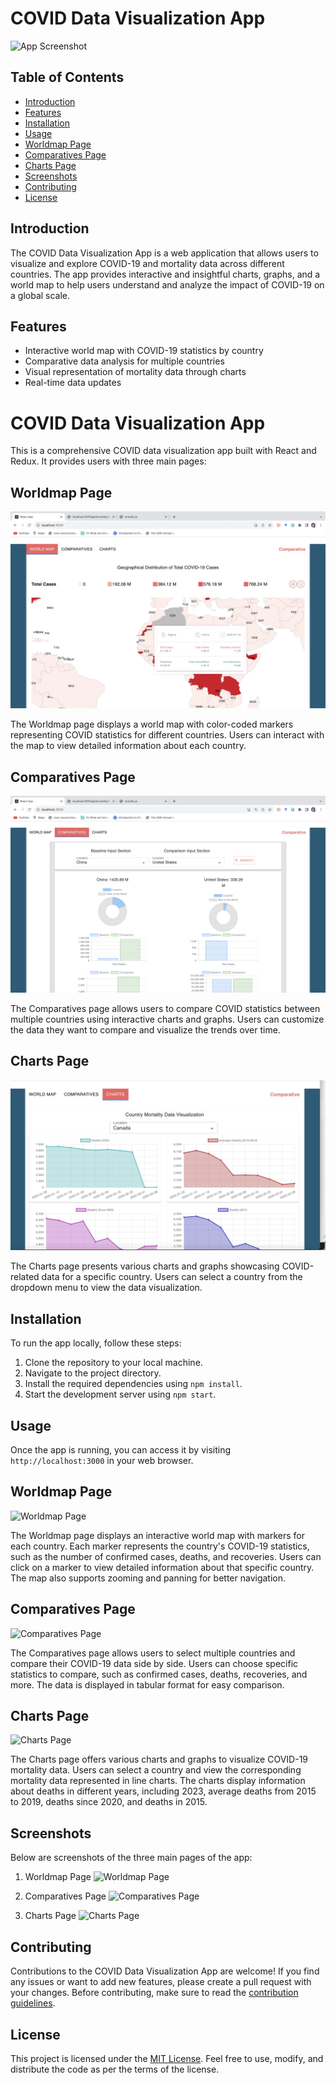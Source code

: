 # COVID Data Visualization App

![App Screenshot](/path/to/app_screenshot.png)

## Table of Contents
- [Introduction](#introduction)
- [Features](#features)
- [Installation](#installation)
- [Usage](#usage)
- [Worldmap Page](#worldmap-page)
- [Comparatives Page](#comparatives-page)
- [Charts Page](#charts-page)
- [Screenshots](#screenshots)
- [Contributing](#contributing)
- [License](#license)

## Introduction

The COVID Data Visualization App is a web application that allows users to visualize and explore COVID-19 and mortality data across different countries. The app provides interactive and insightful charts, graphs, and a world map to help users understand and analyze the impact of COVID-19 on a global scale.

## Features

- Interactive world map with COVID-19 statistics by country
- Comparative data analysis for multiple countries
- Visual representation of mortality data through charts
- Real-time data updates


# COVID Data Visualization App

This is a comprehensive COVID data visualization app built with React and Redux. It provides users with three main pages:

## Worldmap Page

![Worldmap Page](./screenshots/worldmap_screenshot.png)

The Worldmap page displays a world map with color-coded markers representing COVID statistics for different countries. Users can interact with the map to view detailed information about each country.

## Comparatives Page

![Comparatives Page](./screenshots/comparatives_screenshot.png)

The Comparatives page allows users to compare COVID statistics between multiple countries using interactive charts and graphs. Users can customize the data they want to compare and visualize the trends over time.

## Charts Page

![Charts Page](./screenshots/charts_screenshot.png)

The Charts page presents various charts and graphs showcasing COVID-related data for a specific country. Users can select a country from the dropdown menu to view the data visualization.


## Installation

To run the app locally, follow these steps:

1. Clone the repository to your local machine.
2. Navigate to the project directory.
3. Install the required dependencies using `npm install`.
4. Start the development server using `npm start`.

## Usage

Once the app is running, you can access it by visiting `http://localhost:3000` in your web browser.

## Worldmap Page

![Worldmap Page](/path/to/worldmap_screenshot.png)

The Worldmap page displays an interactive world map with markers for each country. Each marker represents the country's COVID-19 statistics, such as the number of confirmed cases, deaths, and recoveries. Users can click on a marker to view detailed information about that specific country. The map also supports zooming and panning for better navigation.

## Comparatives Page

![Comparatives Page](/path/to/comparatives_screenshot.png)

The Comparatives page allows users to select multiple countries and compare their COVID-19 data side by side. Users can choose specific statistics to compare, such as confirmed cases, deaths, recoveries, and more. The data is displayed in tabular format for easy comparison.

## Charts Page

![Charts Page](/path/to/charts_screenshot.png)

The Charts page offers various charts and graphs to visualize COVID-19 mortality data. Users can select a country and view the corresponding mortality data represented in line charts. The charts display information about deaths in different years, including 2023, average deaths from 2015 to 2019, deaths since 2020, and deaths in 2015.

## Screenshots

Below are screenshots of the three main pages of the app:

1. Worldmap Page
   ![Worldmap Page](/path/to/worldmap_screenshot.png)

2. Comparatives Page
   ![Comparatives Page](/path/to/comparatives_screenshot.png)

3. Charts Page
   ![Charts Page](/path/to/charts_screenshot.png)

## Contributing

Contributions to the COVID Data Visualization App are welcome! If you find any issues or want to add new features, please create a pull request with your changes. Before contributing, make sure to read the [contribution guidelines](CONTRIBUTING.md).

## License

This project is licensed under the [MIT License](LICENSE). Feel free to use, modify, and distribute the code as per the terms of the license.